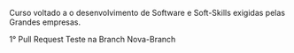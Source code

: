 Curso voltado a o desenvolvimento de Software e Soft-Skills exigidas pelas Grandes empresas.

1° Pull Request Teste na Branch Nova-Branch

